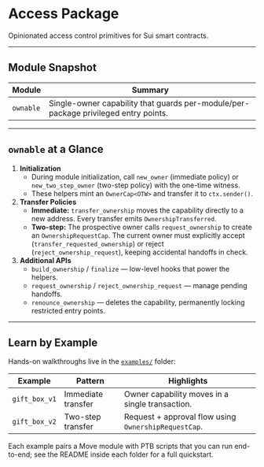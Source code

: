 # Access Package

Opinionated access control primitives for Sui smart contracts.

---

## Module Snapshot

| Module | Summary |
|--------|---------|
| `ownable` | Single-owner capability that guards per-module/per-package privileged entry points. |

---

## `ownable` at a Glance

1. **Initialization**
   - During module initialization, call `new_owner` (immediate policy) or `new_two_step_owner` (two-step policy) with the one-time witness.
   - These helpers mint an `OwnerCap<OTW>` and transfer it to `ctx.sender()`.
2. **Transfer Policies**
   - **Immediate:** `transfer_ownership` moves the capability directly to a new address. Every transfer emits `OwnershipTransferred`.
   - **Two-step:** The prospective owner calls `request_ownership` to create an `OwnershipRequestCap`. The current owner must explicitly accept (`transfer_requested_ownership`) or reject (`reject_ownership_request`), keeping accidental handoffs in check.
3. **Additional APIs**
   - `build_ownership` / `finalize` — low-level hooks that power the helpers.
   - `request_ownership` / `reject_ownership_request` — manage pending handoffs.
   - `renounce_ownership` — deletes the capability, permanently locking restricted entry points.

---

## Learn by Example

Hands-on walkthroughs live in the [`examples/`](examples/) folder:

| Example | Pattern | Highlights |
|---------|---------|------------|
| `gift_box_v1` | Immediate transfer | Owner capability moves in a single transaction. |
| `gift_box_v2` | Two-step transfer | Request + approval flow using `OwnershipRequestCap`. |

Each example pairs a Move module with PTB scripts that you can run end-to-end; see the README inside each folder for a full quickstart.
